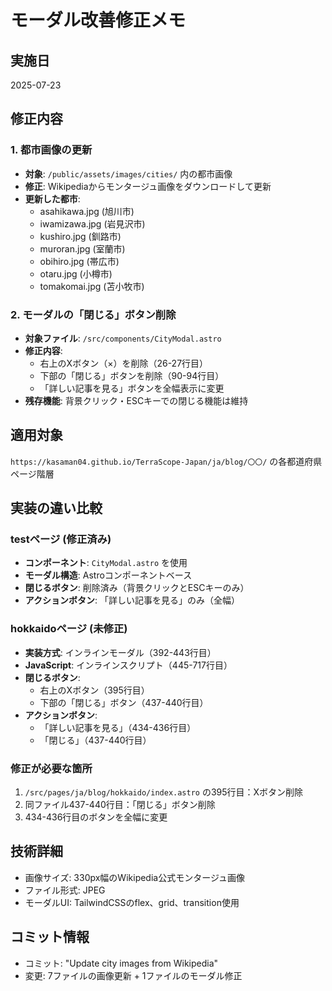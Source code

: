 # モーダル改善修正メモ

## 実施日
2025-07-23

## 修正内容

### 1. 都市画像の更新
- **対象**: `/public/assets/images/cities/` 内の都市画像
- **修正**: Wikipediaからモンタージュ画像をダウンロードして更新
- **更新した都市**:
  - asahikawa.jpg (旭川市)
  - iwamizawa.jpg (岩見沢市) 
  - kushiro.jpg (釧路市)
  - muroran.jpg (室蘭市)
  - obihiro.jpg (帯広市)
  - otaru.jpg (小樽市)
  - tomakomai.jpg (苫小牧市)

### 2. モーダルの「閉じる」ボタン削除
- **対象ファイル**: `/src/components/CityModal.astro`
- **修正内容**:
  - 右上のXボタン（×）を削除（26-27行目）
  - 下部の「閉じる」ボタンを削除（90-94行目）
  - 「詳しい記事を見る」ボタンを全幅表示に変更
- **残存機能**: 背景クリック・ESCキーでの閉じる機能は維持

## 適用対象
`https://kasaman04.github.io/TerraScope-Japan/ja/blog/〇〇/` の各都道府県ページ階層

## 実装の違い比較

### testページ (修正済み)
- **コンポーネント**: `CityModal.astro` を使用
- **モーダル構造**: Astroコンポーネントベース
- **閉じるボタン**: 削除済み（背景クリックとESCキーのみ）
- **アクションボタン**: 「詳しい記事を見る」のみ（全幅）

### hokkaidoページ (未修正)
- **実装方式**: インラインモーダル（392-443行目）
- **JavaScript**: インラインスクリプト（445-717行目）
- **閉じるボタン**: 
  - 右上のXボタン（395行目）
  - 下部の「閉じる」ボタン（437-440行目）
- **アクションボタン**: 
  - 「詳しい記事を見る」（434-436行目）
  - 「閉じる」（437-440行目）

### 修正が必要な箇所
1. `/src/pages/ja/blog/hokkaido/index.astro` の395行目：Xボタン削除
2. 同ファイル437-440行目：「閉じる」ボタン削除
3. 434-436行目のボタンを全幅に変更

## 技術詳細
- 画像サイズ: 330px幅のWikipedia公式モンタージュ画像
- ファイル形式: JPEG
- モーダルUI: TailwindCSSのflex、grid、transition使用

## コミット情報
- コミット: "Update city images from Wikipedia"
- 変更: 7ファイルの画像更新 + 1ファイルのモーダル修正